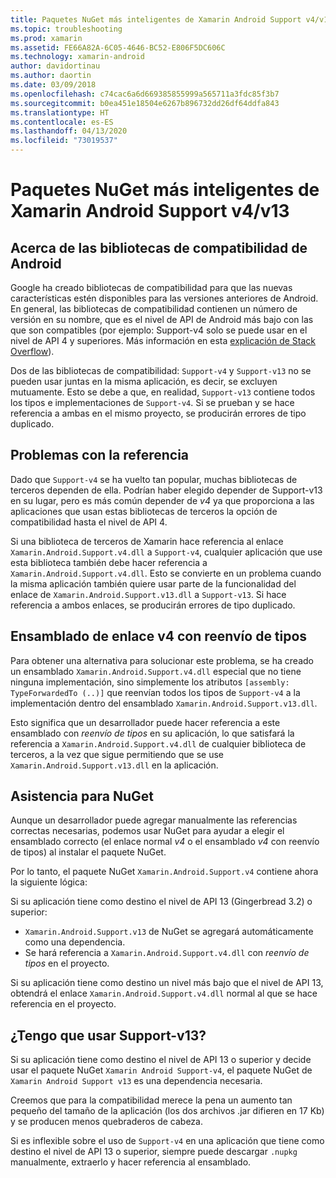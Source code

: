 ```yaml
---
title: Paquetes NuGet más inteligentes de Xamarin Android Support v4/v13
ms.topic: troubleshooting
ms.prod: xamarin
ms.assetid: FE66A82A-6C05-4646-BC52-E806F5DC606C
ms.technology: xamarin-android
author: davidortinau
ms.author: daortin
ms.date: 03/09/2018
ms.openlocfilehash: c74cac6a6d669385855999a565711a3fdc85f3b7
ms.sourcegitcommit: b0ea451e18504e6267b896732dd26df64ddfa843
ms.translationtype: HT
ms.contentlocale: es-ES
ms.lasthandoff: 04/13/2020
ms.locfileid: "73019537"
---
```

# <a name="smarter-xamarin-android-support-v4--v13-nuget-packages"></a>Paquetes NuGet más inteligentes de Xamarin Android Support v4/v13

## <a name="about-the-android-support-libraries"></a>Acerca de las bibliotecas de compatibilidad de Android

Google ha creado bibliotecas de compatibilidad para que las nuevas características estén disponibles para las versiones anteriores de Android. En general, las bibliotecas de compatibilidad contienen un número de versión en su nombre, que es el nivel de API de Android más bajo con las que son compatibles (por ejemplo: Support-v4 solo se puede usar en el nivel de API 4 y superiores. Más información en esta [explicación de Stack Overflow](https://stackoverflow.com/questions/9926403/android-support-package-compatibility-library-use-v4-or-v13)). 

Dos de las bibliotecas de compatibilidad: `Support-v4` y `Support-v13` no se pueden usar juntas en la misma aplicación, es decir, se excluyen mutuamente. Esto se debe a que, en realidad, `Support-v13` contiene todos los tipos e implementaciones de `Support-v4`. Si se prueban y se hace referencia a ambas en el mismo proyecto, se producirán errores de tipo duplicado.

## <a name="problems-with-referencing"></a>Problemas con la referencia

Dado que `Support-v4` se ha vuelto tan popular, muchas bibliotecas de terceros dependen de ella. Podrían haber elegido depender de Support-v13 en su lugar, pero es más común depender de _v4_ ya que proporciona a las aplicaciones que usan estas bibliotecas de terceros la opción de compatibilidad hasta el nivel de API 4.

Si una biblioteca de terceros de Xamarin hace referencia al enlace `Xamarin.Android.Support.v4.dll` a `Support-v4`, cualquier aplicación que use esta biblioteca también debe hacer referencia a `Xamarin.Android.Support.v4.dll`. Esto se convierte en un problema cuando la misma aplicación también quiere usar parte de la funcionalidad del enlace de `Xamarin.Android.Support.v13.dll` a `Support-v13`. Si hace referencia a ambos enlaces, se producirán errores de tipo duplicado.

## <a name="type-forwarded-v4-binding-assembly"></a>Ensamblado de enlace v4 con reenvío de tipos

Para obtener una alternativa para solucionar este problema, se ha creado un ensamblado `Xamarin.Android.Support.v4.dll` especial que no tiene ninguna implementación, sino simplemente los atributos `[assembly: TypeForwardedTo (..)]` que reenvían todos los tipos de `Support-v4` a la implementación dentro del ensamblado `Xamarin.Android.Support.v13.dll`.

Esto significa que un desarrollador puede hacer referencia a este ensamblado con _reenvío de tipos_ en su aplicación, lo que satisfará la referencia a `Xamarin.Android.Support.v4.dll` de cualquier biblioteca de terceros, a la vez que sigue permitiendo que se use `Xamarin.Android.Support.v13.dll` en la aplicación.

## <a name="nuget-assistance"></a>Asistencia para NuGet

Aunque un desarrollador puede agregar manualmente las referencias correctas necesarias, podemos usar NuGet para ayudar a elegir el ensamblado correcto (el enlace normal _v4_ o el ensamblado _v4_ con reenvío de tipos) al instalar el paquete NuGet.

Por lo tanto, el paquete NuGet `Xamarin.Android.Support.v4` contiene ahora la siguiente lógica:

Si su aplicación tiene como destino el nivel de API 13 (Gingerbread 3.2) o superior:

* `Xamarin.Android.Support.v13` de NuGet se agregará automáticamente como una dependencia.
* Se hará referencia a `Xamarin.Android.Support.v4.dll` con _reenvío de tipos_ en el proyecto.

Si su aplicación tiene como destino un nivel más bajo que el nivel de API 13, obtendrá el enlace `Xamarin.Android.Support.v4.dll` normal al que se hace referencia en el proyecto.

## <a name="do-i-have-to-use-support-v13"></a>¿Tengo que usar Support-v13?

Si su aplicación tiene como destino el nivel de API 13 o superior y decide usar el paquete NuGet `Xamarin Android Support-v4`, el paquete NuGet de `Xamarin Android Support v13` es una dependencia necesaria.

Creemos que para la compatibilidad merece la pena un aumento tan pequeño del tamaño de la aplicación (los dos archivos .jar difieren en 17 Kb) y se producen menos quebraderos de cabeza.

Si es inflexible sobre el uso de `Support-v4` en una aplicación que tiene como destino el nivel de API 13 o superior, siempre puede descargar `.nupkg` manualmente, extraerlo y hacer referencia al ensamblado.
